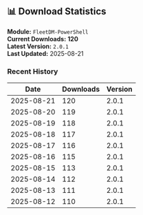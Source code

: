 ## 📊 Download Statistics

**Module:** `FleetDM-PowerShell`  
**Current Downloads:** **120**  
**Latest Version:** `2.0.1`  
**Last Updated:** 2025-08-21

### Recent History

| Date | Downloads | Version |
|------|-----------|---------|
| 2025-08-21 | 120 | 2.0.1 |
| 2025-08-20 | 119 | 2.0.1 |
| 2025-08-19 | 118 | 2.0.1 |
| 2025-08-18 | 117 | 2.0.1 |
| 2025-08-17 | 116 | 2.0.1 |
| 2025-08-16 | 115 | 2.0.1 |
| 2025-08-15 | 113 | 2.0.1 |
| 2025-08-14 | 112 | 2.0.1 |
| 2025-08-13 | 111 | 2.0.1 |
| 2025-08-12 | 110 | 2.0.1 |
